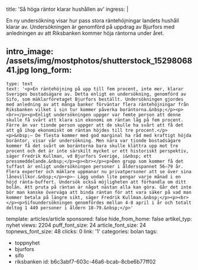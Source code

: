 title: 'Så höga räntor klarar hushållen av'
ingress: |
  <p>En ny undersökning visar hur pass stora räntehöjningar landets hushåll klarar av. Undersökningen är genomförd på uppdrag av Bjurfors med anledningen av att Riksbanken kommer höja räntorna under året.
  </p>
  
intro_image: /assets/img/mostphotos/shutterstock_1529806841.jpg
long_form:
  -
    type: text
    text: '<p>En räntehöjning på upp till fem procent, inte mer, klarar Sveriges bostadsägare av. Detta enligt en undersökning, genomförd av Sifo, som mäklarföretaget Bjurfors beställt. Undersökningen gjordes med anledning av att många banker förväntar flera räntehöjningar från Riksbanken vilket i sin tur kommer påverka boräntorna.&nbsp;</p><p><br></p><p>Enligt undersökningen uppger var femte person att denne skulle få svårt att klara sin ekonomi om räntan låg på fem procent. Färre än var tionde person uppger att de skulle ha svårt att få det att gå ihop ekonomiskt om räntan höjdes till tre procent.</p><p>&nbsp;– De flesta kommer med god marginal ha råd med kraftigt höjda boräntor, visar vår undersökning. Men nära var tionde bostadsägare kommer få det svårt om boräntorna bara skulle klättra upp mot tre procent och det är inte särskilt mycket ur ett historiskt perspektiv, säger Fredrik Kullman, vd Bjurfors Sverige, i&nbsp; ett pressmeddelande.&nbsp;</p><p><br></p><p>Den grupp som kommer få det tuffast är enligt undersökningen personer i åldersspannet 56–79 år. Flera experter och mäklare uppmanar nu privatpersoner att se över sina lånevillkor.&nbsp;</p><p>– Lägg undan lite pengar varje månad i en höjd ränta-buffert. Undersök också möjligheten att förhandla om ditt bolån. Att pruta på räntan är något nästan alla kan göra. Går det inte bör man kanske överväga att binda räntan för att vara säker på vad man kommer betala på längre sikt, säger Fredrik Kullman.&nbsp;</p><p><br></p><p>Sifoundersökningen genomfördes mellan 4-8 april i år och totalt deltog 1 449 personer i åldern 18-79.&nbsp;</p>'
template: articles/article
sponsored: false
hide_from_home: false
artikel_typ: nyhet
views: 2204
puff_font_size: 24
article_font_size: 24
topnews_font_size: 48
clicks: 0
link: '1'
categories: bolan
tags:
  - toppnyhet
  - bjurfors
  - sifo
  - riksbanken
id: b6c3abf7-603c-46a6-bcab-8cbe6b77ff02
